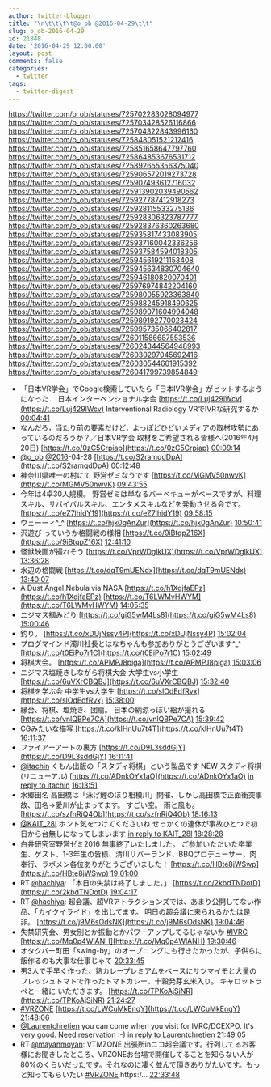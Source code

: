 ```yaml
---
author: twitter-blogger
title: "\n\t\t\t\t@o_ob @2016-04-29\t\t"
slug: o_ob-2016-04-29
id: 21848
date: '2016-04-29 12:00:00'
layout: post
comments: false
categories:
  - twitter
tags:
  - twitter-digest
---
```


https://twitter.com/o_ob/statuses/725702283028094977 https://twitter.com/o_ob/statuses/725703428526116866 https://twitter.com/o_ob/statuses/725704322843996160 https://twitter.com/o_ob/statuses/725848051521212416 https://twitter.com/o_ob/statuses/725851658647797760 https://twitter.com/o_ob/statuses/725864853676531712 https://twitter.com/o_ob/statuses/725892655356375040 https://twitter.com/o_ob/statuses/725906572019273728 https://twitter.com/o_ob/statuses/725907493612716032 https://twitter.com/o_ob/statuses/725913902039490562 https://twitter.com/o_ob/statuses/725927787412918273 https://twitter.com/o_ob/statuses/725928115533275136 https://twitter.com/o_ob/statuses/725928306323787777 https://twitter.com/o_ob/statuses/725928376360263680 https://twitter.com/o_ob/statuses/725935817433083905 https://twitter.com/o_ob/statuses/725937160042336256 https://twitter.com/o_ob/statuses/725937584594018305 https://twitter.com/o_ob/statuses/725945619211153408 https://twitter.com/o_ob/statuses/725945634830704640 https://twitter.com/o_ob/statuses/725946180820070401 https://twitter.com/o_ob/statuses/725976974842204160 https://twitter.com/o_ob/statuses/725980055923363840 https://twitter.com/o_ob/statuses/725988245918490625 https://twitter.com/o_ob/statuses/725989071604994048 https://twitter.com/o_ob/statuses/725989192770023424 https://twitter.com/o_ob/statuses/725995735066402817 https://twitter.com/o_ob/statuses/726011586687553536 https://twitter.com/o_ob/statuses/726024344564948993 https://twitter.com/o_ob/statuses/726030297045692416 https://twitter.com/o_ob/statuses/726030544601915392 https://twitter.com/o_ob/statuses/726041799739854849  

*   「日本VR学会」でGoogle検索していたら「日本IVR学会」がヒットするようになった． 日本インターベンショナル学会 [https://t.co/Luj429lWcv](https://t.co/Luj429lWcv) Interventional Radiology VRでIVRな研究するか [00:04:41](https://twitter.com/o_ob/statuses/725702283028094977)
*   なんだろ，当たり前の要素だけど，よっぽどひどいメディアの取材攻勢にあっているのだろうか？／日本VR学会 取材をご希望される皆様へ(2016年4月20日) [https://t.co/0zC5Crpiap](https://t.co/0zC5Crpiap) [00:09:14](https://twitter.com/o_ob/statuses/725703428526116866)
*   [@o_ob](https://twitter.com/o_ob) [@2016](https://twitter.com/2016)-04-28 [https://t.co/S2ramqdDpA](https://t.co/S2ramqdDpA) [00:12:48](https://twitter.com/o_ob/statuses/725704322843996160)
*   神奈川県唯一の村にて 野営ゼミなうです [https://t.co/MGMV50nwvK](https://t.co/MGMV50nwvK) [09:43:55](https://twitter.com/o_ob/statuses/725848051521212416)
*   今年は4卓30人規模。 野営ゼミは単なるバーベキューがベースですが、料理スキル、サバイバルスキル、エンタメスキルなどを発動させる会です。 [https://t.co/eZ7lhidY19](https://t.co/eZ7lhidY19) [09:58:15](https://twitter.com/o_ob/statuses/725851658647797760)
*   ウェーーィ^_^ [https://t.co/hjx0gAnZur](https://t.co/hjx0gAnZur) [10:50:41](https://twitter.com/o_ob/statuses/725864853676531712)
*   沢遊び っていうか格闘戦の様相 [https://t.co/9iBtqpZ16X](https://t.co/9iBtqpZ16X) [12:41:10](https://twitter.com/o_ob/statuses/725892655356375040)
*   怪獣映画が撮れそう [https://t.co/VprWDglkUX](https://t.co/VprWDglkUX) [13:36:28](https://twitter.com/o_ob/statuses/725906572019273728)
*   水辺の格闘戦 [https://t.co/dqT9mUENdx](https://t.co/dqT9mUENdx) [13:40:07](https://twitter.com/o_ob/statuses/725907493612716032)
*   A Dust Angel Nebula via NASA [https://t.co/h1XdjfaEPz](https://t.co/h1XdjfaEPz) [https://t.co/T6LWMvHWYM](https://t.co/T6LWMvHWYM) [14:05:35](https://twitter.com/o_ob/statuses/725913902039490562)
*   ニジマス摑みどり [https://t.co/giG5wM4Ls8](https://t.co/giG5wM4Ls8) [15:00:46](https://twitter.com/o_ob/statuses/725927787412918273)
*   釣り。 [https://t.co/xDUjNssy4P](https://t.co/xDUjNssy4P) [15:02:04](https://twitter.com/o_ob/statuses/725928115533275136)
*   プログマインド濁川社長とはなちゃんも参加ありがとうございます^_^ [https://t.co/t0EiPo7r1C](https://t.co/t0EiPo7r1C) [15:02:49](https://twitter.com/o_ob/statuses/725928306323787777)
*   将棋大会。 [https://t.co/APMPJ8piga](https://t.co/APMPJ8piga) [15:03:06](https://twitter.com/o_ob/statuses/725928376360263680)
*   ニジマス塩焼きしながら将棋大会 大学生vs小学生 [https://t.co/6uVXrCBQBJ](https://t.co/6uVXrCBQBJ) [15:32:40](https://twitter.com/o_ob/statuses/725935817433083905)
*   将棋を学ぶ会 中学生vs大学生 [https://t.co/slOdEdfRvx](https://t.co/slOdEdfRvx) [15:38:00](https://twitter.com/o_ob/statuses/725937160042336256)
*   縁台、将棋、塩焼き、団扇。 日本の納涼っぽい絵が撮れる [https://t.co/vnlQBPe7CA](https://t.co/vnlQBPe7CA) [15:39:42](https://twitter.com/o_ob/statuses/725937584594018305)
*   CGみたいな描写 [https://t.co/klHnUu7t4T](https://t.co/klHnUu7t4T) [16:11:37](https://twitter.com/o_ob/statuses/725945619211153408)
*   ファイアーアートの裏方 [https://t.co/D9L3sddGjY](https://t.co/D9L3sddGjY) [16:11:41](https://twitter.com/o_ob/statuses/725945634830704640)
*   [@itachin](https://twitter.com/itachin) くもん出版の「スタディ将棋」という製品です NEW スタディ将棋 (リニューアル) [https://t.co/ADnkOYx1aO](https://t.co/ADnkOYx1aO) [in reply to itachin](https://twitter.com/itachin/statuses/725938185126039555) [16:13:51](https://twitter.com/o_ob/statuses/725946180820070401)
*   水郷田名 高田橋は「泳げ鯉のぼり相模川」開催、しかし高田橋で正面衝突事故、田名→愛川が止まってます。 すごい空。 雨と風も。 [https://t.co/szfnRiQ4Ob](https://t.co/szfnRiQ4Ob) [18:16:13](https://twitter.com/o_ob/statuses/725976974842204160)
*   [@KAIT_28I](https://twitter.com/KAIT_28I) ホント気をつけてくださいね せっかくの連休が事故ひとつで初日から台無しになってしまいます [in reply to KAIT_28I](https://twitter.com/KAIT_28I/statuses/725979619149541376) [18:28:28](https://twitter.com/o_ob/statuses/725980055923363840)
*   白井研究室野営ゼミ2016 無事終了いたしました。 ご参加いただいた卒業生、ゲスト、1-3年生の皆様、清川リバーランド、BBQプロデューサー、肉奉行、ラボメン各位ありがとうございました！ [https://t.co/HBte8jWSwp](https://t.co/HBte8jWSwp) [19:01:00](https://twitter.com/o_ob/statuses/725988245918490625)
*   RT [@hachiya](https://twitter.com/hachiya): 「本日の失禁は終了しました。」 [https://t.co/2kbdTNDotD](https://t.co/2kbdTNDotD) [19:04:17](https://twitter.com/o_ob/statuses/725989071604994048)
*   RT [@hachiya](https://twitter.com/hachiya): 超会議、超VRアトラクションズでは、あまり公開してない作品、「カイクイライド」を出してます。 明日の超会議に来られるかたは是非。 [https://t.co/j9M6sOdsNK](https://t.co/j9M6sOdsNK) [19:04:46](https://twitter.com/o_ob/statuses/725989192770023424)
*   失禁研究会、男女別とか振動とかパワーアップしてるじゃないか [#IVRC](https://twitter.com/search?q=%23IVRC&src=hash) [https://t.co/Mq0p4WlANH](https://t.co/Mq0p4WlANH) [19:30:46](https://twitter.com/o_ob/statuses/725995735066402817)
*   オタクバー町田「swing-by」のオープニングにも行きたかったが、子供らに飯作るのも大事な仕事じゃて [20:33:45](https://twitter.com/o_ob/statuses/726011586687553536)
*   男3人で手早く作った、熟カレープレミアムをベースにサツマイモと大量のフレッシュトマトで作ったトマトカレー、十穀発芽玄米入り。 キャロットラペと一緒に いただきます。 [https://t.co/TPKoAjSiNR](https://t.co/TPKoAjSiNR) [21:24:27](https://twitter.com/o_ob/statuses/726024344564948993)
*   [#VRZONE](https://twitter.com/search?q=%23VRZONE&src=hash) [https://t.co/LWCuMkEnqY](https://t.co/LWCuMkEnqY) [21:48:06](https://twitter.com/o_ob/statuses/726030297045692416)
*   [@Laurentchretien](https://twitter.com/Laurentchretien) you can come when you visit for IVRC/DCEXPO. It's very good. Need reservation :-) [in reply to Laurentchretien](https://twitter.com/Laurentchretien/statuses/726029952940830721) [21:49:05](https://twitter.com/o_ob/statuses/726030544601915392)
*   RT [@mayanmoyan](https://twitter.com/mayanmoyan): VTMZONE 出張所inニコ超会議です。行列してるお客様にお聞きしたところ、VRZONEお台場で開催してることを知らない人が80%のくらいだったです。それなのに凄く並んで頂きありがたいです。もっと知ってもらいたい [#VRZONE](https://twitter.com/search?q=%23VRZONE&src=hash) https:/… [22:33:48](https://twitter.com/o_ob/statuses/726041799739854849)
